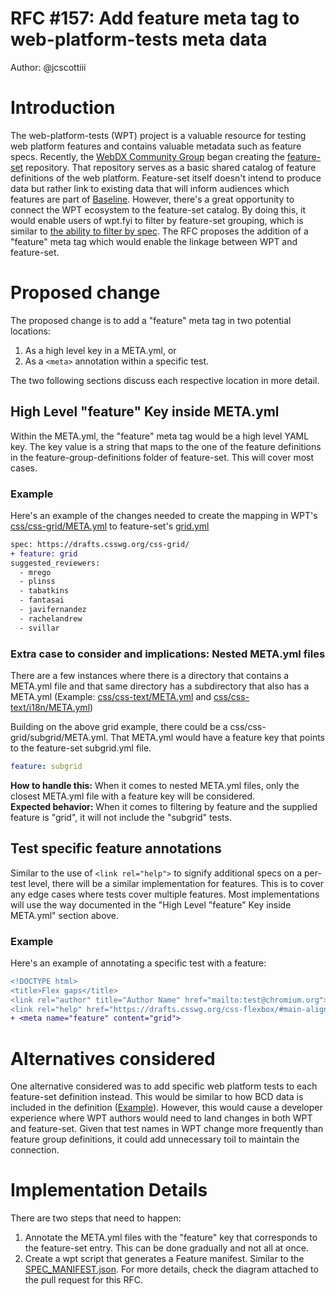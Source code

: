 # RFC #157: Add feature meta tag to web-platform-tests meta data

Author: @jcscottiii

# Introduction

The web-platform-tests (WPT) project is a valuable resource for testing web platform features and contains valuable metadata such as feature specs. Recently, the [WebDX Community Group](https://www.w3.org/community/webdx/) began creating the [feature-set](https://github.com/web-platform-dx/feature-set) repository. That repository serves as a basic shared catalog of feature definitions of the web platform. Feature-set itself doesn't intend to produce data but rather link to existing data that will inform audiences which features are part of [Baseline](https://web.dev/baseline/). However, there's a great opportunity to connect the WPT ecosystem to the feature-set catalog. By doing this, it would enable users of wpt.fyi to filter by feature-set grouping, which is similar to [the ability to filter by spec](https://github.com/web-platform-tests/wpt.fyi/issues/1489). The RFC proposes the addition of a "feature" meta tag which would enable the linkage between WPT and feature-set.

# Proposed change

The proposed change is to add a "feature" meta tag in two potential locations:

1. As a high level key in a META.yml, or
1. As a `<meta>` annotation within a specific test.

The two following sections discuss each respective location in more detail.

## High Level "feature" Key inside META.yml

Within the META.yml, the "feature" meta tag would be a high level YAML key. The key value is a string that maps to the one of the feature definitions in the feature-group-definitions folder of feature-set. This will cover most cases.

### Example

Here's an example of the changes needed to create the mapping in WPT's [css/css-grid/META.yml](https://github.com/web-platform-tests/wpt/blob/master/css/css-grid/META.yml) to feature-set's [grid.yml](https://github.com/web-platform-dx/feature-set/blob/main/feature-group-definitions/grid.yml)

```diff
spec: https://drafts.csswg.org/css-grid/
+ feature: grid
suggested_reviewers:
  - mrego
  - plinss
  - tabatkins
  - fantasai
  - javifernandez
  - rachelandrew
  - svillar

```

### Extra case to consider and implications: Nested META.yml files

There are a few instances where there is a directory that contains a META.yml file and that same directory has a subdirectory that also has a META.yml (Example: [css/css-text/META.yml](https://github.com/web-platform-tests/wpt/blob/master/css/css-text/META.yml) and [css/css-text/i18n/META.yml](https://github.com/web-platform-tests/wpt/blob/master/css/css-text/i18n/META.yml))

Building on the above grid example, there could be a css/css-grid/subgrid/META.yml. That META.yml would have a feature key that points to the feature-set subgrid.yml file.

```yaml
feature: subgrid
```

**How to handle this:** When it comes to nested META.yml files, only the closest META.yml file with a feature key will be considered.  
**Expected behavior:** When it comes to filtering by feature and the supplied feature is "grid", it will not include the "subgrid" tests.

## Test specific feature annotations

Similar to the use of `<link rel="help">` to signify additional specs on a per-test level, there will be a similar implementation for features. This is to cover any edge cases where tests cover multiple features. Most implementations will use the way documented in the "High Level "feature" Key inside META.yml" section above.

### Example

Here's an example of annotating a specific test with a feature:

```diff
<!DOCTYPE html>
<title>Flex gaps</title>
<link rel="author" title="Author Name" href="mailto:test@chromium.org">
<link rel="help" href="https://drafts.csswg.org/css-flexbox/#main-alignment">
+ <meta name="feature" content="grid">
```

# Alternatives considered

One alternative considered was to add specific web platform tests to each feature-set definition instead. This would be similar to how BCD data is included in the definition ([Example](https://github.com/web-platform-dx/feature-set/blob/c9314c5126e74f4e1fecd56202774a845c66f9b4/feature-group-definitions/subgrid.yml#L9-L10)).  However, this would cause a developer experience where WPT authors would need to land changes in both WPT and feature-set. Given that test names in WPT change more frequently than feature group definitions, it could add unnecessary toil to maintain the connection.

# Implementation Details

There are two steps that need to happen:  
1. Annotate the META.yml files with the "feature" key that corresponds to the feature-set entry. This can be done gradually and not all at once.
2. Create a wpt script that generates a Feature manifest. Similar to the [SPEC_MANIFEST.json](https://github.com/web-platform-tests/wpt/pull/40655). For more details, check the diagram attached to the pull request for this RFC.
